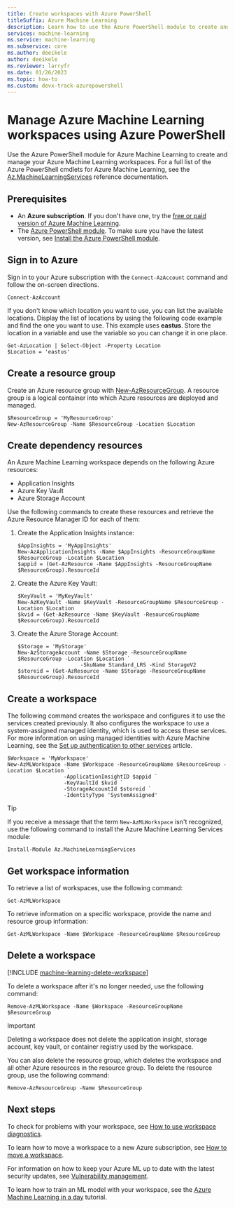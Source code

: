 ```yaml
---
title: Create workspaces with Azure PowerShell
titleSuffix: Azure Machine Learning
description: Learn how to use the Azure PowerShell module to create and manage a new Azure Machine Learning workspace.
services: machine-learning
ms.service: machine-learning
ms.subservice: core
ms.author: deeikele
author: deeikele
ms.reviewer: larryfr
ms.date: 01/26/2023
ms.topic: how-to
ms.custom: devx-track-azurepowershell
---
```


# Manage Azure Machine Learning workspaces using Azure PowerShell

Use the Azure PowerShell module for Azure Machine Learning to create and manage your Azure Machine Learning workspaces. For a full list of the Azure PowerShell cmdlets for Azure Machine Learning, see the [Az.MachineLearningServices](/powershell/module/az.machinelearningservices) reference documentation.

## Prerequisites

- An **Azure subscription**. If you don't have one, try the [free or paid version of Azure Machine Learning](https://azure.microsoft.com/free/).
- The [Azure PowerShell module](https://www.powershellgallery.com/packages/Az). To make sure you have the latest version, see [Install the Azure PowerShell module](/powershell/azure/install-az-ps).

## Sign in to Azure

Sign in to your Azure subscription with the `Connect-AzAccount` command and follow the on-screen directions.

```azurepowershell
Connect-AzAccount
```

If you don't know which location you want to use, you can list the available locations. Display the list of locations by using the following code example and find the one you want to use. This example uses **eastus**. Store the location in a variable and use the variable so you can change it in one place.

```azurepowershell-interactive
Get-AzLocation | Select-Object -Property Location
$Location = 'eastus'
```

## Create a resource group

Create an Azure resource group with [New-AzResourceGroup](/powershell/module/az.resources/new-azresourcegroup). A resource group is a logical container into which Azure resources are deployed and managed.

```azurepowershell-interactive
$ResourceGroup = 'MyResourceGroup'
New-AzResourceGroup -Name $ResourceGroup -Location $Location
```

## Create dependency resources

An Azure Machine Learning workspace depends on the following Azure resources:

* Application Insights
* Azure Key Vault
* Azure Storage Account

Use the following commands to create these resources and retrieve the Azure Resource Manager ID for each of them:

1. Create the Application Insights instance:

    ```azurepowershell-interactive
    $AppInsights = 'MyAppInsights'
    New-AzApplicationInsights -Name $AppInsights -ResourceGroupName $ResourceGroup -Location $Location
    $appid = (Get-AzResource -Name $AppInsights -ResourceGroupName $ResourceGroup).ResourceId
    ```

1. Create the Azure Key Vault:

    ```azurepowershell-interactive
    $KeyVault = 'MyKeyVault'
    New-AzKeyVault -Name $KeyVault -ResourceGroupName $ResourceGroup -Location $Location
    $kvid = (Get-AzResource -Name $KeyVault -ResourceGroupName $ResourceGroup).ResourceId
    ```

1. Create the Azure Storage Account:

    ```azurepowershell-interactive
    $Storage = 'MyStorage'
    New-AzStorageAccount -Name $Storage -ResourceGroupName $ResourceGroup -Location $Location `
                        -SkuName Standard_LRS -Kind StorageV2
    $storeid = (Get-AzResource -Name $Storage -ResourceGroupName $ResourceGroup).ResourceId
    ```

## Create a workspace

The following command creates the workspace and configures it to use the services created previously. It also configures the workspace to use a system-assigned managed identity, which is used to access these services. For more information on using managed identities with Azure Machine Learning, see the [Set up authentication to other services](how-to-identity-based-service-authentication.md) article.

```azurepowershell-interactive
$Workspace = 'MyWorkspace'
New-AzMLWorkspace -Name $Workspace -ResourceGroupName $ResourceGroup -Location $Location `
                  -ApplicationInsightID $appid `
                  -KeyVaultId $kvid `
                  -StorageAccountId $storeid `
                  -IdentityType 'SystemAssigned'
```

> [!TIP]
> If you receive a message that the term `New-AzMLWorkspace` isn't recognized, use the following command to install the Azure Machine Learning Services module:
>
> ```azurepowershell-interactive
> Install-Module Az.MachineLearningServices
> ```

## Get workspace information

To retrieve a list of workspaces, use the following command:

```azurepowershell-interactive
Get-AzMLWorkspace
```

To retrieve information on a specific workspace, provide the name and resource group information:

```azurepowershell-interactive
Get-AzMLWorkspace -Name $Workspace -ResourceGroupName $ResourceGroup
```

## Delete a workspace

[!INCLUDE [machine-learning-delete-workspace](../../includes/machine-learning-delete-workspace.md)]

To delete a workspace after it's no longer needed, use the following command:

```azurepowershell-interactive
Remove-AzMLWorkspace -Name $Workspace -ResourceGroupName $ResourceGroup
```

> [!IMPORTANT]
> Deleting a workspace does not delete the application insight, storage account, key vault, or container registry used by the workspace.

You can also delete the resource group, which deletes the workspace and all other Azure resources in the resource group. To delete the resource group, use the following command:

```azurepowershell-interactive
Remove-AzResourceGroup -Name $ResourceGroup
```

## Next steps

To check for problems with your workspace, see [How to use workspace diagnostics](how-to-workspace-diagnostic-api.md).

To learn how to move a workspace to a new Azure subscription, see [How to move a workspace](how-to-move-workspace.md).

For information on how to keep your Azure ML up to date with the latest security updates, see [Vulnerability management](concept-vulnerability-management.md).

To learn how to train an ML model with your workspace, see the [Azure Machine Learning in a day](tutorial-azure-ml-in-a-day.md) tutorial.
